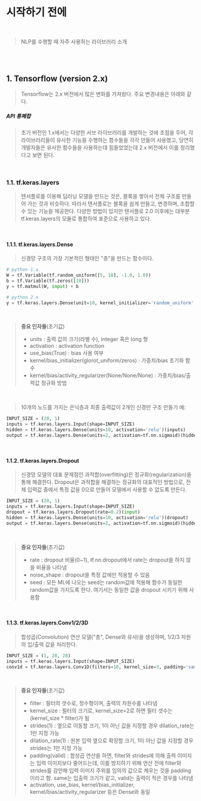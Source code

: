 # 시작하기 전에
<br/>

> NLP를 수행할 때 자주 사용하는 라이브러리 소개

<br/><br/>


## 1. Tensorflow (version 2.x)
> Tensorflow는 2.x 버전에서 많은 변화를 가져왔다. 주요 변경내용은 아래와 같다. <br/>

##### API 통폐합 
> 초기 버전인 1.x에서는 다양한 서브 라이브러리를 개발하는 것에 초점을 두어, 각 라이브러리들이 유사한 기능을 수행하는 함수들을 각각 만들어 사용했고, 당연히 개발자들은 유사한 함수들을 사용하는데 힘들었었는데 2.x 버전에서 이를 정리했다고 보면 된다.

<br/>

### 1.1. tf.keras.layers
> 텐서플로를 이용해 딥러닝 모델을 만드는 것은, 블록을 쌓아서 전체 구조를 만들어 가는 것과 비슷하다. 따라서 텐서플로는 블록을 쉽게 만들고, 변경하며, 조합할 수 있는 기능을 제공한다.  다양한 방법이 있지만 텐서플로 2.0 이후에는 대부분 tf.keras.layers의 모듈로 통합하여 표준으로 사용하고 있다.

<br/>

#### 1.1.1. tf.keras.layers.Dense
> 신경망 구조의 가장 기본적인 형태인 "층"을 만드는 함수이다.
```python
# python 1.x
W = tf.Variable(tf.random_uniform([5, 10], -1.0, 1.0))
b = tf.Variable(tf.zeros([10]))
y = tf.matmul(W, input) + b

# python 2.x
y = tf.keras.layers.Dense(unit=10, kernel_initializer='random_uniform', activation=tf.matmul)(input)
```
<br/>

> **중요 인자들**(초기값)
> * units : 출력 값의 크기(라벨 수), integer 혹은 long 형
> * activation : activation function
> * use_bias(True) : bias 사용 여부
> * kernel/bias_initializer(glorot_uniform/zeros) : 가중치/bias 초기화 함수
> * kernel/bias/activity_regularizer(None/None/None) : 가중치/bias/출력값 정규화 방법

<br/>

> 10개의 노드를 가지는 은닉층과 최종 출력값이 2개인 신경만 구조 만들기 예:
```python
INPUT_SIZE = (20, 1)
inputs = tf.keras.layers.Input(shape=INPUT_SIZE)
hidden = tf.keras.layers.Dense(units=10, activation='relu')(inputs)       # activation func 지정 방법 1
output = tf.keras.layers.Dense(units=2, activation=tf.nn.sigmoid)(hidden) # activation func 지정 방법 2 'sigmoid'
```

<br/>

#### 1.1.2. tf.keras.layers.Dropout
> 신경망 모델의 대표 문제점인 과적합(overfitting)은 정규화(regularization)을 통해 해결한다.  Dropout은 과적합을 해결하는 정규화의 대표적인 방법으로, 전체 입력값 중에서 특정 값을 0으로 만들어 모델에서 사용할 수 없도록 만든다.
```python
INPUT_SIZE = (20, 1)
inputs = tf.keras.layers.Input(shape=INPUT_SIZE)
dropout = tf.keras.layers.Dropout(rate=0.2)(input)
hidden = tf.keras.layers.Dense(units=10, activation='relu')(dropout)      
output = tf.keras.layers.Dense(units=2, activation=tf.nn.sigmoid)(hidden) 
```
<br/>

> **중요 인자들**(초기값)
> * rate : dropout 비율(0~1), tf.nn.dropout에서 rate는 dropout을 하지 않을 비율을 나타냄
> * noise_shape : dropout을 특정 값에만 적용할 수 있음
> * seed : 모든 ML에 나오는 seed는 random값에 적용해 함수가 동일한 random값을 가지도록 한다. 여기서는 동일한 값을 dropout 시키기 위해 사용함

<br/>

#### 1.1.3. tf.keras.layers.Conv1/2/3D
> 합성곱(Convolution) 연산 모델("층", Dense와 유사)을 생성하며, 1/2/3 차원의 입/출력 값을 처리한다.
```python
INPUT_SIZE = (1, 28, 28)
inputs = tf.keras.layers.Input(shape=INPUT_SIZE)
conv1d = tf.keras.layers.Conv1D(filters=10, kernel_size=3, padding='same', activation='relu')
```
<br/>

> **중요 인자들**(초기값)
> * filter : 필터의 갯수로, 정수형이며, 출력의 차원수를 나타냄
> * kernel_size : 필터의 크기로, kernel_size=2로 하면 필터 갯수는 (kernel_size * filter)가 됨
> * strides(1) : 옆으로 이동할 크기, 1이 아닌 값을 지정할 경우 dilation_rate는 1만 지정 가능
> * dilation_rate(1) : 원본 입력 옆으로 확장할 크기, 1이 아닌 값을 지정할 경우 strides는 1만 지정 가능
> * padding(valid) : 합성곱 연산을 하면, filter와 strides에 의해 출력 이미지는 입력 이미지보다 줄어드는데, 이를 방지하기 위해 연산 전에 filter와 strides를 감안해 입력 이미지 주위를 임의의 값으로 체우는 것을 padding이라고 함. same는 입출력 크기가 같고, valid는 출력이 적은 경우를 나타냄
> * activation, use_bias, kernel/bias_initializer, kernel/bias/activity_regularizer 등은 Dense와 동일
